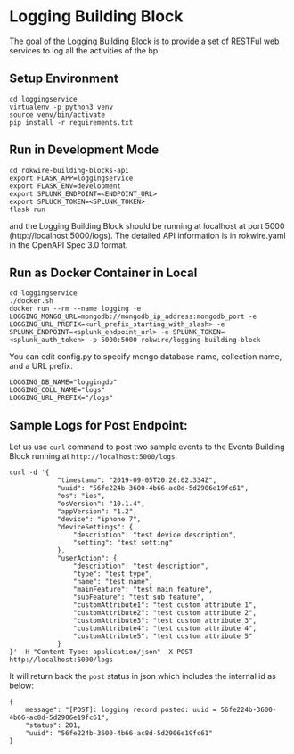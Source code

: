 # Logging Building Block

The goal of the Logging Building Block is to provide a set of RESTFul web services to log all the activities of the bp.
                      

## Setup Environment
```
cd loggingservice
virtualenv -p python3 venv
source venv/bin/activate
pip install -r requirements.txt
```

## Run in Development Mode

```
cd rokwire-building-blocks-api
export FLASK_APP=loggingservice
export FLASK_ENV=development
export SPLUNK_ENDPOINT=<ENDPOINT_URL>
export SPLUCK_TOKEN=<SPLUNK_TOKEN>
flask run
```
and the Logging Building Block should be running at localhost at port 5000 (http://localhost:5000/logs).
The detailed API information is in rokwire.yaml in the OpenAPI Spec 3.0 format.

## Run as Docker Container in Local
```
cd loggingservice
./docker.sh
docker run --rm --name logging -e LOGGING_MONGO_URL=mongodb://mongodb_ip_address:mongodb_port -e LOGGING_URL_PREFIX=<url_prefix_starting_with_slash> -e SPLUNK_ENDPOINT=<splunk_endpoint_url> -e SPLUNK_TOKEN=<splunk_auth_token> -p 5000:5000 rokwire/logging-building-block
```
You can edit config.py to specify mongo database name, collection name, and a URL prefix.
```
LOGGING_DB_NAME="loggingdb"
LOGGING_COLL_NAME="logs"
LOGGING_URL_PREFIX="/logs"
```


## Sample Logs for Post Endpoint:

Let us use ```curl``` command to post two sample events to the Events Building Block running at `http://localhost:5000/logs`.

```
curl -d '{
            "timestamp": "2019-09-05T20:26:02.334Z",
            "uuid": "56fe224b-3600-4b66-ac8d-5d2906e19fc61",
            "os": "ios",
            "osVersion": "10.1.4",
            "appVersion": "1.2",
            "device": "iphone 7",
            "deviceSettings": {
                "description": "test device description",
                "setting": "test setting"
            },
            "userAction": {
                "description": "test description",
                "type": "test type",
                "name": "test name",
                "mainFeature": "test main feature",
                "subFeature": "test sub feature",
                "customAttribute1": "test custom attribute 1",
                "customAttribute2": "test custom attribute 2",
                "customAttribute3": "test custom attribute 3",
                "customAttribute4": "test custom attribute 4",
                "customAttribute5": "test custom attribute 5"
            }
}' -H "Content-Type: application/json" -X POST http://localhost:5000/logs
```

It will return back the `post` status in json which includes the internal id as below:

```
{
    message": "[POST]: logging record posted: uuid = 56fe224b-3600-4b66-ac8d-5d2906e19fc61",
    "status": 201,
    "uuid": "56fe224b-3600-4b66-ac8d-5d2906e19fc61"
}
```


